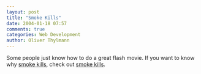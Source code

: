 ```yaml
---
layout: post
title: "Smoke Kills"
date: 2004-01-18 07:57
comments: true
categories: Web Development
author: Oliver Thylmann
---
```



Some people just know how to do a great flash movie. If you want to know why [smoke kills](http://home.arcor.de/alina-koch/downloads/flash/smokekills.swf), check out [smoke kills](http://home.arcor.de/alina-koch/downloads/flash/smokekills.swf).


